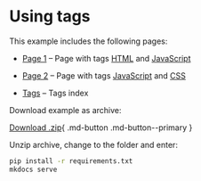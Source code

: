 # Using tags

This example includes the following pages:

- [Page 1] – Page with tags [HTML] and [JavaScript]
- [Page 2] – Page with tags [JavaScript] and [CSS]
- [Tags] – Tags index

  [Page 1]: demo/page-1.md
  [Page 2]: demo/page-2.md
  [Tags]: demo/tags.md
  [HTML]: demo/tags.md#html
  [JavaScript]: demo/tags.md#javascript
  [CSS]: demo/tags.md#css

Download example as archive:

[Download .zip][Download]{ .md-button .md-button--primary }

Unzip archive, change to the folder and enter:

``` bash
pip install -r requirements.txt
mkdocs serve
```

  [Download]: download.zip
